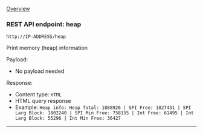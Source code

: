 [Overview](_OVERVIEW.md)

### REST API endpoint: heap

`http://IP-ADDRESS/heap`

Print memory (heap) information


Payload:
- No payload needed

Response:
- Content type: `HTML`
- HTML query response
- Example: `Heap info: Heap Total: 1888926 | SPI Free: 1827431 | SPI Larg Block: 1802240 | SPI Min Free: 758155 | Int Free: 61495 | Int Larg Block: 55296 | Int Min Free: 36427`

---
